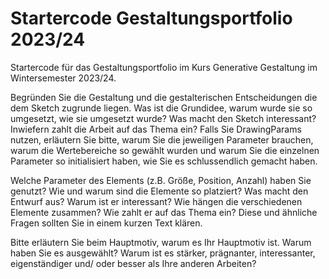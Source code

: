 # Startercode Gestaltungsportfolio 2023/24

Startercode für das Gestaltungsportfolio im Kurs Generative Gestaltung im Wintersemester 2023/24.

Begründen Sie die Gestaltung und die gestalterischen Entscheidungen die dem Sketch zugrunde liegen. Was ist die Grundidee, warum wurde sie so umgesetzt, wie sie umgesetzt wurde? Was macht den Sketch interessant? Inwiefern zahlt die Arbeit auf das Thema ein? Falls Sie DrawingParams nutzen, erläutern Sie bitte, warum Sie die jeweiligen Parameter brauchen, warum die Wertebereiche so gewählt wurden und warum Sie die einzelnen Parameter so initialisiert haben, wie Sie es schlussendlich gemacht haben. 

Welche Parameter des Elements (z.B. Größe, Position, Anzahl) haben Sie genutzt? Wie und warum sind die Elemente so platziert? Was macht den Entwurf aus? Warum ist er interessant? Wie hängen die verschiedenen Elemente zusammen? Wie zahlt er auf das Thema ein? Diese und ähnliche Fragen sollten Sie in einem kurzen Text klären.

Bitte erläutern Sie beim Hauptmotiv, warum es Ihr Hauptmotiv ist. Warum haben Sie es ausgewählt? Warum ist es stärker, prägnanter, interessanter, eigenständiger und/ oder besser als Ihre anderen Arbeiten?
